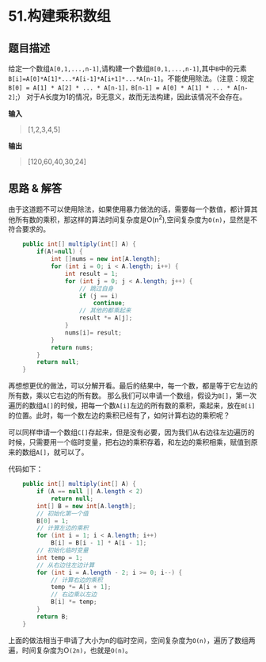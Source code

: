 # 51.构建乘积数组

## 题目描述
给定一个数组`A[0,1,...,n-1]`,请构建一个数组`B[0,1,...,n-1]`,其中`B`中的元素`B[i]=A[0]*A[1]*...*A[i-1]*A[i+1]*...*A[n-1]`。不能使用除法。（注意：规定`B[0] = A[1] * A[2] * ... * A[n-1]，B[n-1] = A[0] * A[1] * ... * A[n-2]`;）
对于A长度为1的情况，B无意义，故而无法构建，因此该情况不会存在。

**输入**
> [1,2,3,4,5]

**输出**
> [120,60,40,30,24]

## 思路 & 解答

由于这道题不可以使用除法，如果使用暴力做法的话，需要每一个数值，都计算其他所有数的乘积，那这样的算法时间复杂度是O(n<sup>2</sup>),空间复杂度为`O(n)`，显然是不符合要求的。

```java
    public int[] multiply(int[] A) {
        if(A!=null) {
            int []nums = new int[A.length];
            for (int i = 0; i < A.length; i++) {
                int result = 1;
                for (int j = 0; j < A.length; j++) {
                    // 跳过自身
                    if (j == i)
                        continue;
                    // 其他的都乘起来
                    result *= A[j];
                }
                nums[i]= result;
            }
            return nums;
        }
        return null;
    }
```

再想想更优的做法，可以分解开看。最后的结果中，每一个数，都是等于它左边的所有数，乘以它右边的所有数。
那么我们可以申请一个数组，假设为`B[]`，第一次遍历的数组`A[]`的时候，把每一个数`A[i]`左边的所有数的乘积，乘起来，放在`B[i]`的位置。此时，每一个数左边的乘积已经有了，如何计算右边的乘积呢？

可以同样申请一个数组`C[]`存起来，但是没有必要，因为我们从右边往左边遍历的时候，只需要用一个临时变量，把右边的乘积存着，和左边的乘积相乘，赋值到原来的数组`A[]`，就可以了。

代码如下：
```java
    public int[] multiply(int[] A) {
        if (A == null || A.length < 2)
            return null;
        int[] B = new int[A.length];
        // 初始化第一个值
        B[0] = 1;
        // 计算左边的乘积
        for (int i = 1; i < A.length; i++)
            B[i] = B[i - 1] * A[i - 1];
        // 初始化临时变量
        int temp = 1;
        // 从右边往左边计算
        for (int i = A.length - 2; i >= 0; i--) {
            // 计算右边的乘积
            temp *= A[i + 1];
            // 右边乘以左边
            B[i] *= temp;
        }
        return B;
    }
```
上面的做法相当于申请了大小为n的临时空间，空间复杂度为`O(n)`，遍历了数组两遍，时间复杂度为O`(2n)`，也就是`O(n)`。

